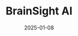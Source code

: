 ---  
layout: startup_page  
title: "BrainSight AI"  
id: "brainsightai.com"  
permalink: "/brainsightaibrainsightai.com01082025/"  
website: "https://www.brainsightai.com/"  
funding_round: "Pre-Series A"  
funding_amount: "$5M"  
investors: "IAN Alpha Fund, IvyCap Ventures Advisors Private Limited, Silver Needle"  
about: "BrainSight AI leverages AI and neuroscience to improve the diagnosis and treatment of neuro-oncological and neuropsychiatric disorders. Its products include Voxelbox, an fMRI processing engine, and Snowdrop, a patient care app. BrainSightAI aims to democratize access to personalized brain care by bringing advanced brain-mapping technology to hospitals and patients worldwide."  
markets: "Neuroscience, AI, Healthtech, Health Care, Health Diagnostics, Psychology, SaaS"  
hq: "Bengaluru South, Karnataka, India"  
founded_year: "2019"  
linkedin: "https://www.linkedin.com/company/brainsightai"  
twitter: "https://twitter.com/BrainSightAI"  
instagram: ""  
facebook: ""  
crunchbase: "https://www.crunchbase.com/organization/brainsightai"  
pitchbook: ""  

date_display: "08-Jan-2025"  
date: "2025-01-08"

# SEO Optimization  
meta_title: "BrainSight AI - Pre-Series A Funding ($5M)"  
meta_description: "BrainSight AI, BrainSight AI leverages AI and neuroscience to improve the diagnosis and treatment of neuro-oncological and neuropsychiatric disorders. Its products i..."  
meta_keywords: "BrainSight AI, Neuroscience, AI, Healthtech, Health Care, Health Diagnostics, Psychology, SaaS, Pre-Series A funding"  
canonical_url: "https://startup.projectstartups.com/brainsightaibrainsightai.com01082025/"  
---
